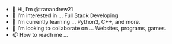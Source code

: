 - 👋 Hi, I’m @tranandrew21
- 👀 I’m interested in ... Full Stack Developing
- 🌱 I’m currently learning ... Python3, C++, and more.
- 💞️ I’m looking to collaborate on ... Websites, programs, games.
- 📫 How to reach me ...

<!---
tranandrew21/tranandrew21 is a ✨ special ✨ repository because its `README.md` (this file) appears on your GitHub profile.
You can click the Preview link to take a look at your changes.
--->

